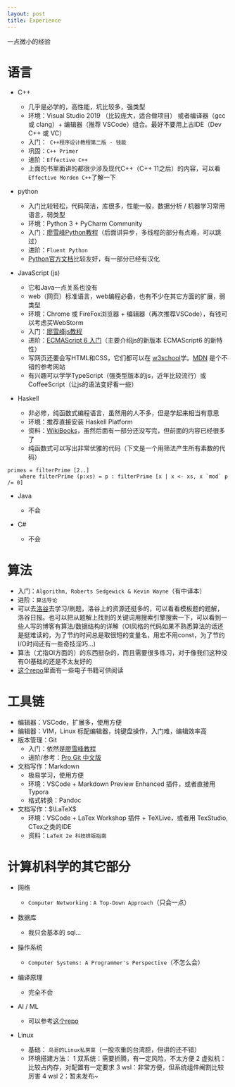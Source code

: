 ```yaml
---
layout: post
title: Experience
---
```


一点微小的经验

# 语言
- C++
  - 几乎是必学的，高性能，坑比较多，强类型
  - 环境：Visual Studio 2019 （比较庞大，适合做项目） 或者编译器（gcc 或 clang）+ 编辑器（推荐 VSCode）组合。最好不要用上古IDE（Dev C++ 或 VC）
  - 入门：` C++程序设计教程第二版 - 钱能`
  - 巩固：`C++ Primer`
  - 进阶：`Effective C++`
  - 上面的书里面讲的都很少涉及现代C++（C++ 11之后）的内容，可以看`Effective Morden C++`了解一下

- python
  - 入门比较轻松，代码简洁，库很多，性能一般，数据分析 / 机器学习常用语言，弱类型
  - 环境：Python 3 + PyCharm Community
  - 入门：[廖雪峰Python教程](https://www.liaoxuefeng.com/wiki/1016959663602400)（后面讲异步，多线程的部分有点难，可以跳过）
  - 进阶：`Fluent Python`
  - [Python官方文档](https://docs.python.org/3/)比较友好，有一部分已经有汉化

- JavaScript (js)
  - 它和Java一点关系也没有
  - web（网页）标准语言，web编程必备，也有不少在其它方面的扩展，弱类型
  - 环境：Chrome 或 FireFox浏览器 + 编辑器（再次推荐VSCode），有钱可以考虑买WebStorm
  - 入门：[廖雪峰js教程](https://www.liaoxuefeng.com/wiki/1022910821149312)
  - 进阶：[ECMAScript 6 入门](http://es6.ruanyifeng.com/)（主要介绍js的新版本 ECMAScript6 的新特性）
  - 写网页还要会写HTML和CSS，它们都可以在 [w3school](http://www.w3school.com.cn/)学。[MDN](https://developer.mozilla.org/zh-CN) 是个不错的参考网站
  - 有兴趣可以学学TypeScript（强类型版本的js，近年比较流行）或CoffeeScript（让js的语法变好看一些）

- Haskell
  - 非必修，纯函数式编程语言，虽然用的人不多，但是学起来相当有意思
  - 环境：推荐直接安装 Haskell Platform
  - 资料：[WikiBooks](https://en.wikibooks.org/wiki/Haskell)，虽然后面有一部分还没写完，但前面的内容已经很多了
  - 纯函数式可以写出非常优雅的代码（下文是一个用筛法产生所有素数的代码）
```
primes = filterPrime [2..]
    where filterPrime (p:xs) = p : filterPrime [x | x <- xs, x `mod` p /= 0]
```

- Java
  - 不会

- C#
  - 不会

# 算法
- 入门：`Algorithm, Roberts Sedgewick & Kevin Wayne`（有中译本）
- 进阶：`算法导论`
- 可以去[洛谷](https://www.luogu.org/)去学习/刷题，洛谷上的资源还挺多的，可以看看模板题的题解，洛谷日报。也可以把从题解上找到的关键词用搜索引擎搜索一下，可以看到一些人写的博客有算法/数据结构的详解（OI风格的代码如果不熟悉算法的话还是挺难读的，为了节约时间总是取很短的变量名，用宏不用const，为了节约 I/O时间还有一些奇技淫巧...)
- 算法（尤指OI方面的）的东西挺杂的，而且需要很多练习，对于像我们这种没有OI基础的还是不太友好的
- [这个repo](https://github.com/enkerewpo/OI-Public-Library)里面有一些电子书籍可供阅读

# 工具链
- 编辑器：VSCode，扩展多，使用方便
- 编辑器：VIM，Linux 标配编辑器，纯键盘操作，入门难，编辑效率高
- 版本管理：Git
  - 入门：依然是[廖雪峰教程](https://www.liaoxuefeng.com/wiki/896043488029600)
  - 进阶/参考：[Pro Git 中文版](https://progit.bootcss.com/)
- 文档写作：Markdown
  - 极易学习，使用方便
  - 环境：VSCode + Markdown Preview Enhanced 插件，或者直接用 Typora
  - 格式转换：Pandoc
- 文档写作：$\LaTeX$
  - 环境：VSCode + LaTex Workshop 插件 + TeXLive，或者用 TexStudio, CTex之类的IDE
  - 资料：`LaTeX 2e 科技排版指南`
  
# 计算机科学的其它部分
- 网络
  - `Computer Networking：A Top-Down Approach`（只会一点）

- 数据库
  - 我只会基本的 sql...

- 操作系统
  - `Computer Systems: A Programmer's Perspective`（不怎么会）

- 编译原理
  - 完全不会

- AI / ML
  - 可以参考[这个repo](https://github.com/apachecn/AiLearning)

- Linux
  - 基础： `鸟哥的Linux私房菜`（一股浓重的台湾腔，但讲的还不错）
  - 环境搭建方法：
    1 双系统：需要折腾，有一定风险，不太方便
    2 虚拟机：比较占内存，对配置有一定要求
    3 wsl：非常方便，但系统组件阉割比较厉害
    4 wsl 2：暂未发布~